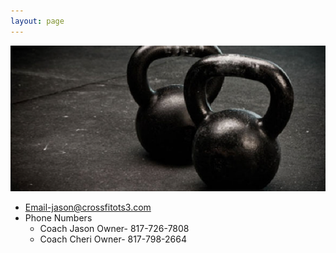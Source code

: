 ```yaml
---
layout: page
---
```

![Kettlebells](/images/kettlebells.jpg)

* Email-jason@crossfitots3.com
* Phone Numbers
  * Coach Jason Owner- 817-726-7808
  * Coach Cheri Owner- 817-798-2664